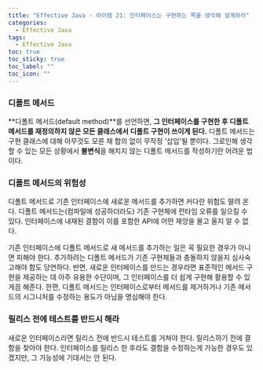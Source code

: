 ```yaml
---
title: "Effective Java - 아이템 21: 인터페이스는 구현하는 쪽을 생각해 설계하라"
categories:
  - Effective Java
tags:
  - Effective Java
toc: true
toc_sticky: true
toc_label: ""
toc_icon: ""
---
```


### 디폴트 메서드
**디폴트 메서드(default method)**를 선언하면, **그 인터페이스를 구현한 후 디폴트 메서드를 재정의하지 않은 모든 클래스에서 디폴트 구현이 쓰이게 된다.**
디폴트 메서드는 구현 클래스에 대해 아무것도 모른 채 합의 없이 무작정 '삽입'될 뿐이다.
그로인해 생각할 수 있는 모든 상황에서 **불변식**을 해치지 않는 디폴트 메서드를 작성하기란 어려운 법이다.

### 디폴트 메서드의 위험성
디폴트 메서드로 기존 인터페이스에 새로운 메서드를 추가하면 커다란 위험도 딸려 온다.
디폴트 메서드는(컴파일에 성공하더라도) 기존 구현체에 런타임 오류를 일으킬 수 있다.
인터페이스에 내재된 결함이 이를 포함한 API에 어떤 재앙을 몰고 올지 알 수 없다.

기존 인터페이스에 디폴트 메서드로 새 메서드를 추가하는 일은 꼭 필요한 경우가 아니면 피해야 한다.
추가하려는 디폴트 메서드가 기존 구현체들과 충돌하지 않을지 심사숙고해야 함도 당연하다.
반면, 새로운 인터페이스를 만드는 경우라면 표준적인 메서드 구현을 제공하는 데 아주 유용한 수단이며, 그 인터페이스를 더 쉽게 구현해 활용할 수 있게끔 해준다.
한편, 디폴트 메서드는 인터페이스로부터 메서드를 제거하거나 기존 메서드의 시그니처를 수정하는 용도가 아님을 명심해야 한다.

### 릴리스 전에 테스트를 반드시 해라
새로운 인터페이스라면 릴리스 전에 반드시 테스트를 거쳐야 한다.
릴리스하기 전에 결함을 찾아야 한다. 
인터페이스를 릴리스 한 후라도 결함을 수정하는게 가능한 경우도 있겠지만,
그 가능성에 기대서는 안 된다.
